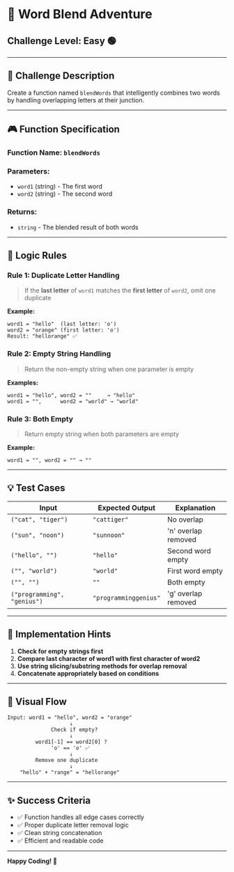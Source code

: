 # 🎯 Word Blend Adventure
## Challenge Level: **Easy** 🟢

---

## 📝 **Challenge Description**

Create a function named `blendWords` that intelligently combines two words by handling overlapping letters at their junction.

---

## 🎮 **Function Specification**

### **Function Name:** `blendWords`

### **Parameters:**
- `word1` (string) - The first word
- `word2` (string) - The second word

### **Returns:**
- `string` - The blended result of both words

---

## 🧩 **Logic Rules**

### **Rule 1: Duplicate Letter Handling**
> If the **last letter** of `word1` matches the **first letter** of `word2`, omit one duplicate

**Example:**
```
word1 = "hello"  (last letter: 'o')
word2 = "orange" (first letter: 'o')
Result: "hellorange" ✅
```

### **Rule 2: Empty String Handling**
> Return the non-empty string when one parameter is empty

**Examples:**
```
word1 = "hello", word2 = ""     → "hello"
word1 = "",      word2 = "world" → "world"
```

### **Rule 3: Both Empty**
> Return empty string when both parameters are empty

**Example:**
```
word1 = "", word2 = "" → ""
```

---

## 💡 **Test Cases**

| Input | Expected Output | Explanation |
|-------|-----------------|-------------|
| `("cat", "tiger")` | `"cattiger"` | No overlap |
| `("sun", "noon")` | `"sunnoon"` | 'n' overlap removed |
| `("hello", "")` | `"hello"` | Second word empty |
| `("", "world")` | `"world"` | First word empty |
| `("", "")` | `""` | Both empty |
| `("programming", "genius")` | `"programminggenius"` | 'g' overlap removed |

---

## 🚀 **Implementation Hints**

1. **Check for empty strings first**
2. **Compare last character of word1 with first character of word2**
3. **Use string slicing/substring methods for overlap removal**
4. **Concatenate appropriately based on conditions**

---

## 🎨 **Visual Flow**

```
Input: word1 = "hello", word2 = "orange"
                    ↓
              Check if empty?
                    ↓
         word1[-1] == word2[0] ?
              'o' == 'o' ✅
                    ↓
         Remove one duplicate
                    ↓
    "hello" + "range" = "hellorange"
```

---

## ✨ **Success Criteria**

- ✅ Function handles all edge cases correctly
- ✅ Proper duplicate letter removal logic
- ✅ Clean string concatenation
- ✅ Efficient and readable code

---

**Happy Coding! 🎉**
